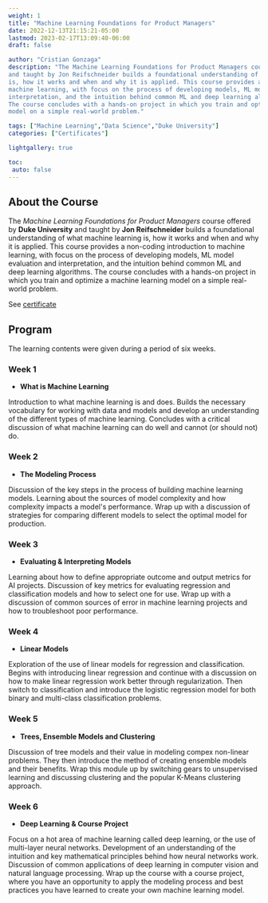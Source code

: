 ```yaml
---
weight: 1
title: "Machine Learning Foundations for Product Managers"
date: 2022-12-13T21:15:21-05:00
lastmod: 2023-02-17T13:09:40-06:00
draft: false

author: "Cristian Gonzaga"
description: "The Machine Learning Foundations for Product Managers course offered by Duke University 
and taught by Jon Reifschneider builds a foundational understanding of what machine learning 
is, how it works and when and why it is applied. This course provides a non-coding introduction to 
machine learning, with focus on the process of developing models, ML model evaluation and 
interpretation, and the intuition behind common ML and deep learning algorithms. 
The course concludes with a hands-on project in which you train and optimize a machine learning 
model on a simple real-world problem."

tags: ["Machine Learning","Data Science","Duke University"]
categories: ["Certificates"]

lightgallery: true

toc:
 auto: false
---
```

<!--more-->

## About the Course

The *Machine Learning Foundations for Product Managers* course offered by **Duke University** 
and taught by **Jon Reifschneider** builds a foundational understanding of what machine learning 
is, how it works and when and why it is applied. This course provides a non-coding introduction to 
machine learning, with focus on the process of developing models, ML model evaluation and 
interpretation, and the intuition behind common ML and deep learning algorithms. 
The course concludes with a hands-on project in which you train and optimize a machine learning 
model on a simple real-world problem.

See [certificate](https://coursera.org/share/09eca62bf7073fc2902fccae60c8560a)


## Program

The learning contents were given during a period of six weeks.

### Week 1
* **What is Machine Learning**

Introduction to what machine learning is and does. Builds the necessary vocabulary for working with 
data and models and develop an understanding of the different types of machine learning. 
Concludes with a critical discussion of what machine learning can do well and cannot (or should 
not) do.

### Week 2
* **The Modeling Process**

Discussion of the key steps in the process of building machine learning models. Learning about the 
sources of model complexity and how complexity impacts a model's performance. Wrap up with a 
discussion of strategies for comparing different models to select the optimal model for production.

### Week 3
* **Evaluating & Interpreting Models**

Learning about how to define appropriate outcome and output metrics for AI projects. Discussion of key 
metrics for evaluating regression and classification models and how to select one for use. Wrap 
up with a discussion of common sources of error in machine learning projects and how to 
troubleshoot poor performance.

### Week 4 
* **Linear Models**

Exploration of the use of linear models for regression and classification. Begins with introducing 
linear regression and continue with a discussion on how to make linear regression work better 
through regularization. Then switch to classification and introduce the logistic regression model 
for both binary and multi-class classification problems.

### Week 5
* **Trees, Ensemble Models and Clustering**

Discussion of tree models and their value in modeling compex non-linear problems. They then introduce 
the method of creating ensemble models and their benefits. Wrap this module up by switching gears 
to unsupervised learning and discussing clustering and the popular K-Means clustering approach.

### Week 6
* **Deep Learning & Course Project**

Focus on a hot area of machine learning called deep learning, or the use of multi-layer neural 
networks. Development of an understanding of the intuition and key mathematical principles 
behind how neural networks work. Discussion of common applications of deep learning in 
computer vision and natural language processing. Wrap up the course with a course 
project, where you have an opportunity to apply the modeling process and best practices 
you have learned to create your own machine learning model.


